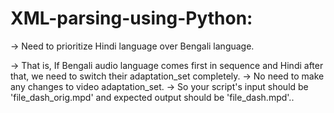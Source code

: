 # XML-parsing-using-Python:

-> Need to prioritize Hindi language over Bengali language.

-> That is, If Bengali audio language comes first in sequence and Hindi after that, we need to switch their adaptation_set completely. 
-> No need to make any changes to video adaptation_set. 
-> So your script's input should be  'file_dash_orig.mpd' and expected output should be 'file_dash.mpd'..
